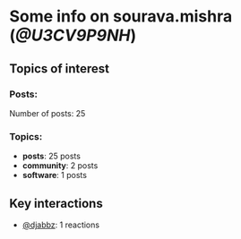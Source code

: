 # Some info on sourava.mishra (_@U3CV9P9NH_)


## Topics of interest

### Posts: 

Number of posts: 25

### Topics:

* __posts__: 25 posts
* __community__: 2 posts
* __software__: 1 posts

## Key interactions 

* [@djabbz](./U2PFHNN3C.md): 1 reactions
